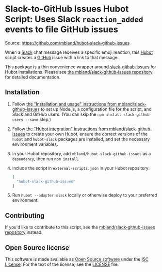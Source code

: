 # Slack-to-GitHub Issues Hubot Script: Uses Slack `reaction_added` events to file GitHub issues

Source: https://github.com/mbland/hubot-slack-github-issues

When a [Slack](https://slack.com/) chat message receives a specific emoji
reaction, this [Hubot](https://hubot.github.com/) script creates a
[GitHub](https://github.com/) issue with a link to that message.

This package is a thin convenience wrapper around
[slack-github-issues](https://www.npmjs.com/package/slack-github-issues) for
Hubot installations. Please see [the mbland/slack-github-issues
repository](https://github.com/mbland/slack-github-issues) for detailed
documentation.

## Installation

1. Follow [the "Installation and usage" instructions from
   mbland/slack-github-issues](https://github.com/mbland/slack-github-issues#installation-and-usage)
   to set up Node.js, a configuration file for the script, and Slack and GitHub
   users. (You can skip the `npm install slack-github-users --save` step.)

1. Follow [the "Hubot integration" instructions from
   mbland/slack-github-issues](https://github.com/mbland/slack-github-issues#hubot-integration)
   to create your own Hubot, ensure the correct versions of the `hubot` and
   `hubot-slack` packages are installed, and set the necessary environment
   variables.

1. In your Hubot repository, add `mbland/hubot-slack-github-issues` as a
   `dependency`, then run `npm install`.

1. Include the script in `external-scripts.json` in your Hubot repository:
   ```json
   [
     "hubot-slack-github-issues"
   ]
   ```

1. Run `hubot --adapter slack` locally or otherwise deploy to your preferred
   environment.

## Contributing

If you'd like to contribute to this script, see the
[mbland/slack-github-issues repository](https://github.com/mbland/slack-github-issues)
instead.

## Open Source license

This software is made available as [Open Source
software](https://opensource.org/osd-annotated) under the [ISC
License](https://www.isc.org/downloads/software-support-policy/isc-license/).
For the text of the license, see the [LICENSE](LICENSE.md) file.
